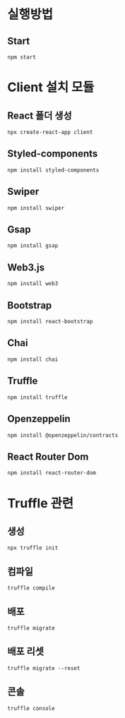 # 실행방법
## Start
```
npm start
```
# Client 설치 모듈
## React 폴더 생성
```
npx create-react-app client
```
## Styled-components
```
npm install styled-components
```
## Swiper
```
npm install swiper
```
## Gsap
```
npm install gsap
```
## Web3.js
```
npm install web3
```
## Bootstrap
```
npm install react-bootstrap
```
## Chai
```
npm install chai
```
## Truffle
```
npm install truffle
```
## Openzeppelin 
```
npm install @openzeppelin/contracts
```
## React Router Dom
```
npm install react-router-dom
```

# Truffle 관련
## 생성
```
npx truffle init
```
## 컴파일
```
truffle compile
```
## 배포
```
truffle migrate
```
## 배포 리셋
```
truffle migrate --reset
```
## 콘솔
```
truffle console
```